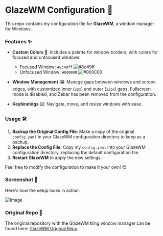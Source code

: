 # GlazeWM Configuration 🚀

This repo contains my configuration file for **GlazeWM**, a window manager for Windows.

### Features ✨

- **Custom Colors** 🎨: Includes a palette for window borders, with colors for focused and unfocused windows:

  - Focused Window: `#8c49ff` ![#8c49ff](https://via.placeholder.com/15/8c49ff/000000?text=+)
  - Unfocused Window: `#000000` ![#000000](https://via.placeholder.com/15/000000/000000?text=+)

- **Window Management** 🖼️: Manage gaps between windows and screen edges, with customized inner (`2px`) and outer (`12px`) gaps. Fullscreen mode is disabled, and Zebar has been removed from the configuration.

- **Keybindings** ⌨️: Navigate, move, and resize windows with ease.

### Usage 🛠️

1. **Backup the Original Config File**: Make a copy of the original `config.yaml` in your GlazeWM configuration directory to keep as a backup.
2. **Replace the Config File**: Copy my `config.yaml` into your GlazeWM configuration directory, replacing the default configuration file.
3. **Restart GlazeWM** to apply the new settings.

Feel free to modify the configuration to make it your own! 😊

### Screenshot 📸

Here's how the setup looks in action:

![image](https://github.com/user-attachments/assets/6b012944-0268-48a2-ae09-57fc22b4d2d3)

### Original Repo 🔗

The original repository with the GlazeWM tiling window manager can be found here:
[GlazeWM Original Repo](https://github.com/glzr-io/glazewm)
